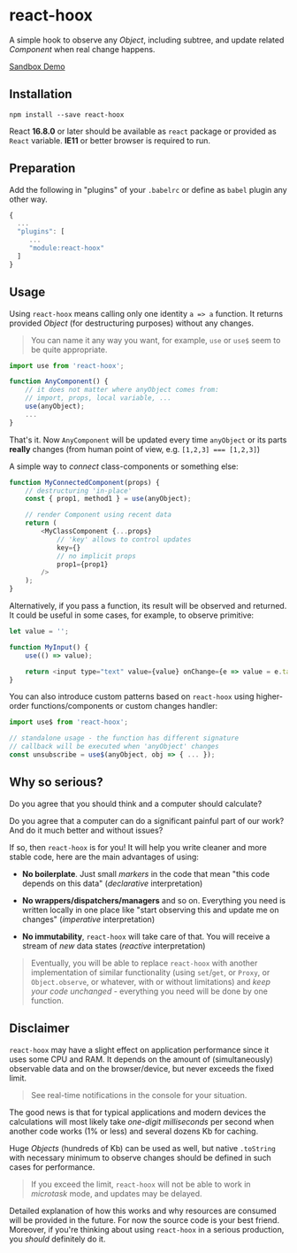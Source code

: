 # react-hoox

A simple hook to observe any *Object*, including subtree, and update related *Component* when real change happens.

[Sandbox Demo](https://codesandbox.io/s/b55w2)


## Installation

```
npm install --save react-hoox
```

React **16.8.0** or later should be available as `react` package or provided as `React` variable.
**IE11** or better browser is required to run.


## Preparation

Add the following in "plugins" of your `.babelrc` or define as `babel` plugin any other way.

```js
{
  ...
  "plugins": [
     ...
     "module:react-hoox"
  ]
}
```


## Usage

Using `react-hoox` means calling only one identity `a => a` function. It returns provided *Object* (for destructuring purposes) without any changes.
> You can name it any way you want, for example, `use` or `use$` seem to be quite appropriate.

```js
import use from 'react-hoox';

function AnyComponent() {
    // it does not matter where anyObject comes from:
    // import, props, local variable, ...
    use(anyObject);
    ...
}
```

That's it. Now `AnyComponent` will be updated every time `anyObject` or its parts **really** changes (from human point of view, e.g. `[1,2,3] === [1,2,3]`)

A simple way to *connect* class-components or something else:

```js
function MyConnectedComponent(props) {
    // destructuring 'in-place'
    const { prop1, method1 } = use(anyObject);

    // render Component using recent data
    return (
        <MyClassComponent {...props}
            // 'key' allows to control updates
            key={}
            // no implicit props
            prop1={prop1}
        />
    );
}
```

Alternatively, if you pass a function, its result will be observed and returned.
It could be useful in some cases, for example, to observe primitive:

```js
let value = '';

function MyInput() {
    use(() => value);

    return <input type="text" value={value} onChange={e => value = e.target.value} />
}
```

You can also introduce custom patterns based on `react-hoox` using higher-order functions/components or custom changes handler:

```js
import use$ from 'react-hoox';

// standalone usage - the function has different signature
// callback will be executed when 'anyObject' changes
const unsubscribe = use$(anyObject, obj => { ... });
```


## Why so serious?

Do you agree that you should think and a computer should calculate?

Do you agree that a computer can do a significant painful part of our work? And do it much better and without issues?

If so, then `react-hoox` is for you! It will help you write cleaner and more stable code, here are the main advantages of using:

+ **No boilerplate**. Just small *markers* in the code that mean "this code depends on this data" (*declarative* interpretation)

+ **No wrappers/dispatchers/managers** and so on. Everything you need is written locally in one place like "start observing this and update me on changes" (*imperative* interpretation)

+ **No immutability**, `react-hoox` will take care of that. You will receive a stream of *new* data states (*reactive* interpretation)

> Eventually, you will be able to replace `react-hoox` with another implementation of similar functionality (using `set`/`get`, or `Proxy`, or `Object.observe`, or whatever, with or without limitations) and *keep your code unchanged* - everything you need will be done by one function.


## Disclaimer

`react-hoox` may have a slight effect on application performance since it uses some CPU and RAM.
It depends on the amount of (simultaneously) observable data and on the browser/device, but never exceeds the fixed limit.
> See real-time notifications in the console for your situation.

The good news is that for typical applications and modern devices the calculations will most likely take *one-digit milliseconds* per second when another code works (1% or less) and several dozens Kb for caching.

Huge *Objects* (hundreds of Kb) can be used as well, but native `.toString` with necessary minimum to observe changes should be defined in such cases for performance.
>  If you exceed the limit, `react-hoox` will not be able to work in *microtask* mode, and updates may be delayed.

Detailed explanation of how this works and why resources are consumed will be provided in the future. For now the source code is your best friend.
Moreover, if you're thinking about using `react-hoox` in a serious production, you *should* definitely do it. 

